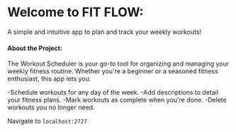 <h1>Welcome to FIT FLOW:</h1>
A simple and intuitive app to plan and track your weekly workouts!

<h4>About the Project:</h4>
The Workout Scheduler is your go-to tool for organizing and managing your weekly fitness routine. 
Whether you're a beginner or a seasoned fitness enthusiast, this app lets you:

-Schedule workouts for any day of the week.
-Add descriptions to detail your fitness plans.
-Mark workouts as complete when you're done.
-Delete workouts you no longer need.






Navigate to `localhost:2727`



